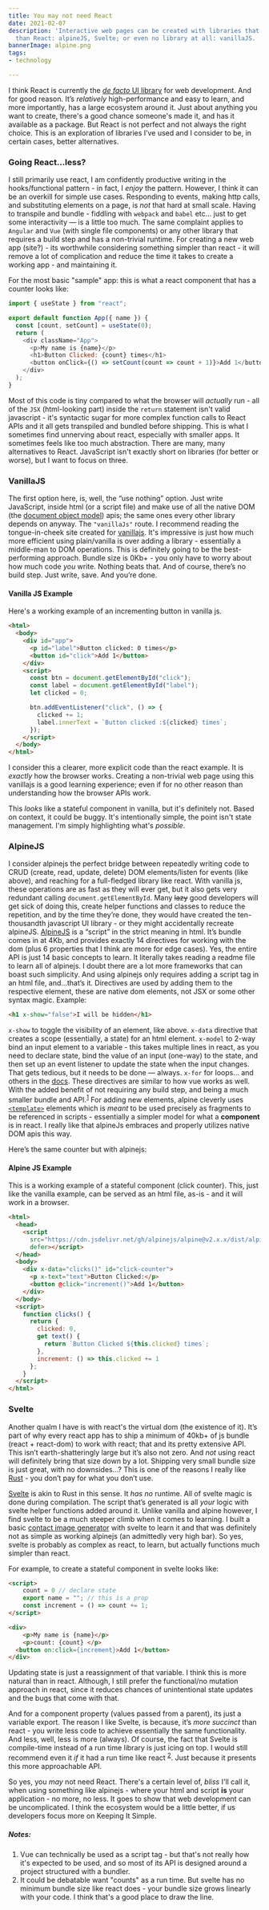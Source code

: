 ```yaml
---
title: You may not need React
date: 2021-02-07
description: 'Interactive web pages can be created with libraries that are simpler
  than React: alpineJS, Svelte; or even no library at all: vanillaJS. '
bannerImage: alpine.png
tags:
- technology

---
```

I think React is currently the [_de facto_ UI library](https://trends.google.com/trends/explore?cat=31&q=Vue.js,React,Angular) for web development. And for good reason. It’s _relatively_ high-performance and easy to learn, and more importantly, has a large ecosystem around it. Just about anything you want to create, there's a good chance someone's made it, and has it available as a package. But React is not perfect and not always the right choice. This is an exploration of libraries I’ve used and I consider to be, in certain cases, better alternatives.

### Going React…less?

I still primarily use react, I am confidently productive writing in the hooks/functional pattern - in fact, I _enjoy_ the pattern. However, I think it can be an overkill for simple use cases. Responding to events, making http calls, and substituting elements on a page, is _not_ that hard at small scale. Having to transpile and bundle - fiddling with `webpack` and `babel` etc... just to get some interactivity — is a little too much. The same complaint applies to `Angular` and `Vue` (with single file components) or any other library that requires a build step and has a non-trivial runtime. For creating a new web app (site?) - its worthwhile considering something simpler than react - it will remove a lot of complication and reduce the time it takes to create a working app - and maintaining it.

For the most basic "sample" app: this is what a react component that has a counter looks like:

```js
import { useState } from "react";

export default function App({ name }) {
  const [count, setCount] = useState(0);
  return (
    <div className="App">
      <p>My name is {name}</p>
      <h1>Button Clicked: {count} times</h1>
      <button onClick={() => setCount(count => count + 1)}>Add 1</button>
    </div>
  );
}
```

Most of this code is tiny compared to what the browser will _actually_ run - all of the `JSX` (html-looking part) inside the `return` statement isn't valid javascript - it's syntactic sugar for more complex function calls to React APIs and it all gets transpiled and bundled before shipping. This is what I sometimes find unnerving about react, especially with smaller apps. It sometimes feels like too much abstraction. There are many, many alternatives to React. JavaScript isn't exactly short on libraries (for better or worse), but I want to focus on three.

### VanillaJS

The first option here, is, well, the “use nothing” option. Just write JavaScript, inside html (or a script file) and make use of all the native DOM (the [document object model](https://developer.mozilla.org/en-US/docs/Web/API/Document_Object_Model)) apis; the same ones every other library depends on anyway. The `"vanillaJs"` route. I recommend reading the tongue-in-cheek site created for [vanillajs](http://vanilla-js.com). It's impressive is just how much more efficient using plain/vanilla is over adding a library - essentially a middle-man to DOM operations. This is definitely going to be the best-performing approach. Bundle size is 0Kb+ - you only have to worry about how much code _you_ write. Nothing beats that. And of course, there’s no build step. Just write, save. And you’re done.

#### Vanilla JS Example

Here's a working example of an incrementing button in vanilla js.

```html
<html>
  <body>
    <div id="app">
      <p id="label">Button clicked: 0 times</p>
      <button id="click">Add 1</button>
    </div>
    <script>
      const btn = document.getElementById("click");
      const label = document.getElementById("label");
      let clicked = 0;

      btn.addEventListener("click", () => {
        clicked += 1;
        label.innerText = `Button clicked :${clicked} times`;
      });
    </script>
  </body>
</html>
```

I consider this a clearer, more explicit code than the react example. It is _exactly_ how the browser works. Creating a non-trivial web page using this vanillajs is a good learning experience; even if for no other reason than understanding how the browser APIs work.

This _looks_ like a stateful component in vanilla, but it's definitely not. Based on context, it could be buggy. It's intentionally simple, the point isn't state management. I'm simply highlighting what's _possible_.

### AlpineJS

I consider alpinejs the perfect bridge between repeatedly writing code to CRUD (create, read, update, delete) DOM elements/listen for events (like above), and reaching for a full-fledged library like react. With vanilla js, these operations are as fast as they will ever get, but it also gets very redundant calling `document.getElementById`. Many ~~lazy~~ good developers will get sick of doing this, create helper functions and classes to reduce the repetition, and by the time they’re done, they would have created the ten-thousandth javascript UI library - or they might accidentally recreate alpineJS.
[AlpineJS](https://github.com/alpinejs/alpine) is a “script” in the strict meaning in html. It’s bundle comes in at 4Kb, and provides exactly 14 directives for working with the dom (plus 6 properties that I think are more for edge cases). Yes, the entire API is just 14 basic concepts to learn. It literally takes reading a readme file to learn all of alpinejs. I doubt there are a lot more frameworks that can boast such simplicity. And using alpinejs only requires adding a script tag in an html file, and...that’s it. Directives are used by adding them to the respective element, these are native dom elements, not JSX or some other syntax magic. Example:

```html
<h1 x-show="false">I will be hidden</h1>
```

`x-show` to toggle the visibility of an element, like above. `x-data` directive that creates a scope (essentially, a state) for an html element. `x-model` to 2-way bind an input element to a variable - this takes multiple lines in react, as you need to declare state, bind the value of an input (one-way) to the state, and then set up an event listener to update the state when the input changes. That gets tedious, but it needs to be done — always.
`x-for` for loops… and others in the [docs](https://github.com/alpinejs/alpine#learn).
These directives are similar to how vue works as well. With the added benefit of not requiring any build step, and being a much smaller bundle and API.<sup>[1](#notes)</sup>
For adding new elements, alpine cleverly uses [`<template>`](https://developer.mozilla.org/en-US/docs/Web/HTML/Element/template) elements which is _meant_ to be used precisely as fragments to be referenced in scripts - essentially a simpler model for what a **component** is in react. I really like that alpineJs embraces and properly utilizes native DOM apis this way.

Here’s the same counter but with alpinejs:

#### Alpine JS Example

This is a working example of a stateful component (click counter). This, just like the vanilla example, can be served as an html file, as-is - and it will work in a browser.

```html
<html>
  <head>
    <script 
      src="https://cdn.jsdelivr.net/gh/alpinejs/alpine@v2.x.x/dist/alpine.min.js"
      defer></script>
  </head>
  <body>
    <div x-data="clicks()" id="click-counter">
      <p x-text="text">Button Clicked:</p>
      <button @click="increment()">Add 1</button>
    </div>
  </body>
  <script>
    function clicks() {
      return {
        clicked: 0,
        get text() {
          return `Button Clicked ${this.clicked} times`;
        },
        increment: () => this.clicked += 1
      };
    }
  </script>
</html>
```

### Svelte

Another qualm I have is with react's the virtual dom (the existence of it). It’s part of why every react app has to ship a minimum of 40kb+ of js bundle (react + react-dom) to work with react; that and its pretty extensive API. This isn’t earth-shatteringly large but it’s also not zero. And _not_ using react will definitely bring that size down by a lot. Shipping very small bundle size is just great, with no downsides…? This is one of the reasons I really like [Rust](/trying-rust-lang) - you don’t pay for what you don’t use.

[Svelte](https://svelte.dev/docs) is akin to Rust in this sense. It _has no_ runtime. All of svelte magic is done during compilation. The script that’s generated is all _your_ logic with svelte helper functions added around it. Unlike vanilla and alpine however, I find svelte to be a much steeper climb when it comes to learning. I built a basic [contact image generator](https://github.com/dshomoye/image-my-contact) with svelte to learn it and that was definitely not as simple as working alpinejs (an admittedly very high bar). So yes, svelte is probably as complex as react, to learn, but actually functions much simpler than react.

For example, to create a stateful component in svelte looks like:

```html
<script>
	count = 0 // declare state
	export name = ""; // this is a prop
	const increment = () => count += 1;
</script>

<div>
	<p>My name is {name}</p>
	<p>count: {count} </p>
  <button on:click={increment}>Add 1</button>
</div>
```

Updating state is just a reassignment of that variable. I think this is more natural than in react. Although, I still prefer the functional/no mutation approach in react, since it reduces chances of unintentional state updates and the bugs that come with that.

And for a component property (values passed from a parent), its just a variable export. The reason I like Svelte, is because, it’s _more succinct_ than react - you write less code to achieve essentially the same functionality. And less, well, less is more (always). Of course, the fact that Svelte is compile-time instead of a run time library is just icing on top. I would still recommend even it _if_ it had a run time like react <sup>[2](#notes)</sup>. Just because it presents this more approachable API.

So yes, you _may_ not need React. There's a certain level of, _bliss_ I'll call it, when using something like alpinejs - where your html and script **is** your application - no more, no less. It goes to show that web development can be uncomplicated. I think the ecosystem would be a little better, if us developers focus more on Keeping It Simple.

##### Notes:

1. Vue can technically be used as a script tag - but that's not really how it's expected to be used, and so most of its API is designed around a project structured with a bundler.
2. It could be debatable want "counts" as a run time. But svelte has no minimum bundle size like react does - your bundle size grows linearly with your code. I think that's a good place to draw the line.